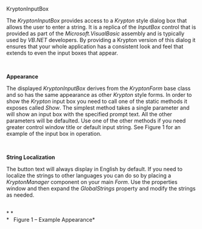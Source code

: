 KryptonInputBox

The *KryptonInputBox* provides access to a *Krypton* style dialog box that
allows the user to enter a string. It is a replica of the *InputBox* control
that is provided as part of the *Microsoft.VisualBasic* assembly and is
typically used by *VB.NET* developers. By providing a Krypton version of this
dialog it ensures that your whole application has a consistent look and feel
that extends to even the input boxes that appear.

 

**Appearance**

The displayed *KryptonInputBox* derives from the *KryptonForm* base class and so
has the same appearance as other *Krypton* style forms. In order to show the
*Krypton* input box you need to call one of the static methods it exposes called
*Show*. The simplest method takes a single parameter and will show an input box
with the specified prompt text. All the other parameters will be defaulted. Use
one of the other methods if you need greater control window title or default
input string. See Figure 1 for an example of the input box in operation.

 

**String Localization**

The button text will always display in English by default. If you need to
localize the strings to other languages you can do so by placing a
*KryptonManager* component on your main *Form*. Use the properties window and
then expand the *GlobalStrings* property and modify the strings as needed.

   
* *  
*   Figure 1 – Example Appearance*
